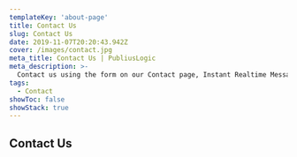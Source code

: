 ```yaml
---
templateKey: 'about-page'
title: Contact Us
slug: Contact Us
date: 2019-11-07T20:20:43.942Z
cover: /images/contact.jpg
meta_title: Contact Us | PubliusLogic
meta_description: >-
  Contact us using the form on our Contact page, Instant Realtime Messages can be sent to Admin by phone or computer through Mansbooks Slack account using Netlify functions.
tags:
  - Contact
showToc: false  
showStack: true
---
```


## Contact Us

<interactive-contact></interactive-contact>